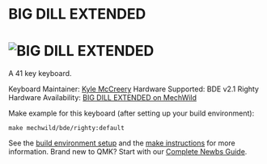 # BIG DILL EXTENDED

![BIG DILL EXTENDED](https://link_to_image.jpg)
===

A 41 key keyboard.

Keyboard Maintainer: [Kyle McCreery](https://github.com/kylemccreery)
Hardware Supported: BDE v2.1 Righty  
Hardware Availability: [BIG DILL EXTENDED on MechWild](https://mechwild.com/kits/bde.html)

Make example for this keyboard (after setting up your build environment):

    make mechwild/bde/righty:default

See the [build environment setup](https://docs.qmk.fm/#/getting_started_build_tools) and the [make instructions](https://docs.qmk.fm/#/getting_started_make_guide) for more information. Brand new to QMK? Start with our [Complete Newbs Guide](https://docs.qmk.fm/#/newbs).